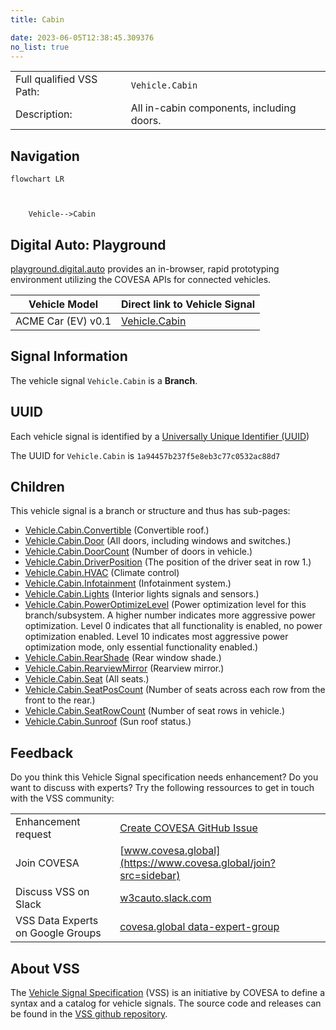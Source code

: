```yaml
---
title: Cabin

date: 2023-06-05T12:38:45.309376
no_list: true
---
```



| | |
|---|---|
| Full qualified VSS Path: | `Vehicle.Cabin` |
| Description: | All in-cabin components, including doors. |

## Navigation

```mermaid
flowchart LR



    Vehicle-->Cabin

```


## Digital Auto: Playground

[playground.digital.auto](http://digital.auto) provides an in-browser, rapid prototyping environment utilizing the COVESA APIs for connected vehicles. 

| Vehicle Model | Direct link to Vehicle Signal |
|---|---|
| ACME Car (EV) v0.1 | [Vehicle.Cabin](https://digitalauto.netlify.app/model/STLWzk1WyqVVLbfymb4f/cvi/list/Vehicle.Cabin/) |


## Signal Information




The vehicle signal `Vehicle.Cabin` is a **Branch**.





## UUID

Each vehicle signal is identified by a [Universally Unique Identifier (UUID](https://en.wikipedia.org/wiki/Universally_unique_identifier))

The UUID for `Vehicle.Cabin` is `1a94457b237f5e8eb3c77c0532ac88d7`

## Children

This vehicle signal is a branch or structure and thus has sub-pages:

- [Vehicle.Cabin.Convertible](convertible/) (Convertible roof.)
- [Vehicle.Cabin.Door](door/) (All doors, including windows and switches.)
- [Vehicle.Cabin.DoorCount](doorcount/) (Number of doors in vehicle.)
- [Vehicle.Cabin.DriverPosition](driverposition/) (The position of the driver seat in row 1.)
- [Vehicle.Cabin.HVAC](hvac/) (Climate control)
- [Vehicle.Cabin.Infotainment](infotainment/) (Infotainment system.)
- [Vehicle.Cabin.Lights](lights/) (Interior lights signals and sensors.)
- [Vehicle.Cabin.PowerOptimizeLevel](poweroptimizelevel/) (Power optimization level for this branch/subsystem. A higher number indicates more aggressive power optimization. Level 0 indicates that all functionality is enabled, no power optimization enabled. Level 10 indicates most aggressive power optimization mode, only essential functionality enabled.)
- [Vehicle.Cabin.RearShade](rearshade/) (Rear window shade.)
- [Vehicle.Cabin.RearviewMirror](rearviewmirror/) (Rearview mirror.)
- [Vehicle.Cabin.Seat](seat/) (All seats.)
- [Vehicle.Cabin.SeatPosCount](seatposcount/) (Number of seats across each row from the front to the rear.)
- [Vehicle.Cabin.SeatRowCount](seatrowcount/) (Number of seat rows in vehicle.)
- [Vehicle.Cabin.Sunroof](sunroof/) (Sun roof status.)


## Feedback

Do you think this Vehicle Signal specification needs enhancement? Do you want to discuss with experts? Try the following ressources to get in touch with the VSS community:

| | |
|---|---|
| Enhancement request | [Create COVESA GitHub Issue](https://github.com/COVESA/vehicle_signal_specification/issues/new?body=Please+describe+your+feedback&title=Signal+feedback+Vehicle.Cabin) |
| Join COVESA | [www.covesa.global](https://www.covesa.global/join?src=sidebar) |
| Discuss VSS on Slack | [w3cauto.slack.com](http://w3cauto.slack.com/) |
| VSS Data Experts on Google Groups | [covesa.global data-expert-group](https://groups.google.com/a/covesa.global/g/data-expert-group) |

## About VSS

The [Vehicle Signal Specification](https://covesa.github.io/vehicle_signal_specification/) (VSS)
is an initiative by COVESA to define a syntax and a catalog for vehicle signals.
The source code and releases can be found in the [VSS github repository](https://github.com/COVESA/vehicle_signal_specification).

